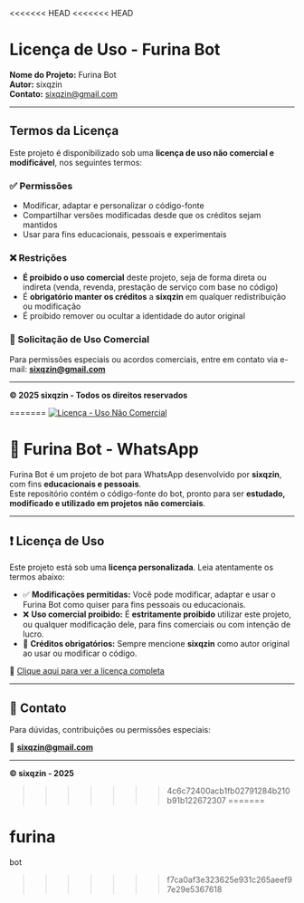 <<<<<<< HEAD
<<<<<<< HEAD
# Licença de Uso - Furina Bot

**Nome do Projeto:** Furina Bot  
**Autor:** sixqzin  
**Contato:** sixqzin@gmail.com

---

## Termos da Licença

Este projeto é disponibilizado sob uma **licença de uso não comercial e modificável**, nos seguintes termos:

### ✅ Permissões

- Modificar, adaptar e personalizar o código-fonte
- Compartilhar versões modificadas desde que os créditos sejam mantidos
- Usar para fins educacionais, pessoais e experimentais

### ❌ Restrições

- **É proibido o uso comercial** deste projeto, seja de forma direta ou indireta (venda, revenda, prestação de serviço com base no código)
- É **obrigatório manter os créditos** a **sixqzin** em qualquer redistribuição ou modificação
- É proibido remover ou ocultar a identidade do autor original

### 📩 Solicitação de Uso Comercial

Para permissões especiais ou acordos comerciais, entre em contato via e-mail:
**sixqzin@gmail.com**

---

**© 2025 sixqzin - Todos os direitos reservados**

=======
[![Licença - Uso Não Comercial](https://img.shields.io/badge/Licen%C3%A7a-N%C3%A3o%20Comercial-red)](./LICENSE.md)

# 🤖 Furina Bot - WhatsApp

Furina Bot é um projeto de bot para WhatsApp desenvolvido por **sixqzin**, com fins **educacionais e pessoais**.  
Este repositório contém o código-fonte do bot, pronto para ser **estudado, modificado e utilizado em projetos não comerciais**.

---

## ❗ Licença de Uso

Este projeto está sob uma **licença personalizada**. Leia atentamente os termos abaixo:

- ✅ **Modificações permitidas:** Você pode modificar, adaptar e usar o Furina Bot como quiser para fins pessoais ou educacionais.
- ❌ **Uso comercial proibido:** É **estritamente proibido** utilizar este projeto, ou qualquer modificação dele, para fins comerciais ou com intenção de lucro.
- 🧾 **Créditos obrigatórios:** Sempre mencione **sixqzin** como autor original ao usar ou modificar o código.

🔗 [Clique aqui para ver a licença completa](./LICENSE)

---

## 📩 Contato

Para dúvidas, contribuições ou permissões especiais:

📧 **sixqzin@gmail.com**

---

**© sixqzin - 2025**
>>>>>>> 4c6c72400acb1fb02791284b210b91b122672307
=======
# furina
bot
>>>>>>> f7ca0af3e323625e931c265aeef97e29e5367618
